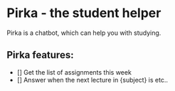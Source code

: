 # Pirka - the student helper

Pirka is a chatbot, which can help you with studying.

## Pirka features:
- [] Get the list of assignments this week
- [] Answer when the next lecture in {subject} is 
etc.. 


